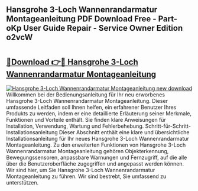## Hansgrohe 3-Loch Wannenrandarmatur Montageanleitung PDF Download Free - Part-oKp User Guide Repair - Service Owner Edition o2vcW

# <h2><a href="http://df6batt.blite.top/?on=Hansgrohe+3-Loch+Wannenrandarmatur+Montageanleitung">🔗Download 👉🔴 Hansgrohe 3-Loch Wannenrandarmatur Montageanleitung</a></h2>

[![Hansgrohe 3-Loch Wannenrandarmatur Montageanleitung new download](https://i.imgur.com/lujVjoI.png)](http://df6batt.blite.top/?on=Hansgrohe+3-Loch+Wannenrandarmatur+Montageanleitung)
Willkommen bei der Bedienungsanleitung für Ihr neu erworbenes Hansgrohe 3-Loch Wannenrandarmatur Montageanleitung. Dieser umfassende Leitfaden soll Ihnen helfen, ein erfahrener Benutzer Ihres Produkts zu werden, indem er eine detaillierte Erläuterung seiner Merkmale, Funktionen und Vorteile enthält. Sie finden klare Anweisungen für Installation, Verwendung, Wartung und Fehlerbehebung. Schritt-für-Schritt-Installationsanleitung Dieser Abschnitt enthält eine klare und übersichtliche Installationsanleitung für Ihr neues Hansgrohe 3-Loch Wannenrandarmatur Montageanleitung. Zu den erweiterten Funktionen von Hansgrohe 3-Loch Wannenrandarmatur Montageanleitung gehören Objekterkennung, Bewegungssensoren, anpassbare Warnungen und Fernzugriff, auf die alle über die Benutzeroberfläche zugegriffen und angepasst werden können. Wir sind hier, um Sie Hansgrohe 3-Loch Wannenrandarmatur Montageanleitung zu führen. Wir sind bestrebt, Sie umfassend zu unterstützen.
